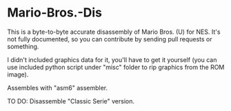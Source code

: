 # Mario-Bros.-Dis
This is a byte-to-byte accurate disassembly of Mario Bros. (U) for NES.
It's not fully documented, so you can contribute by sending pull requests or something.

I didn't included graphics data for it, you'll have to get it yourself (you can use included python script under "misc" folder to rip graphics from the ROM image).

Assembles with "asm6" assembler.

TO DO:
Disassemble "Classic Serie" version.
